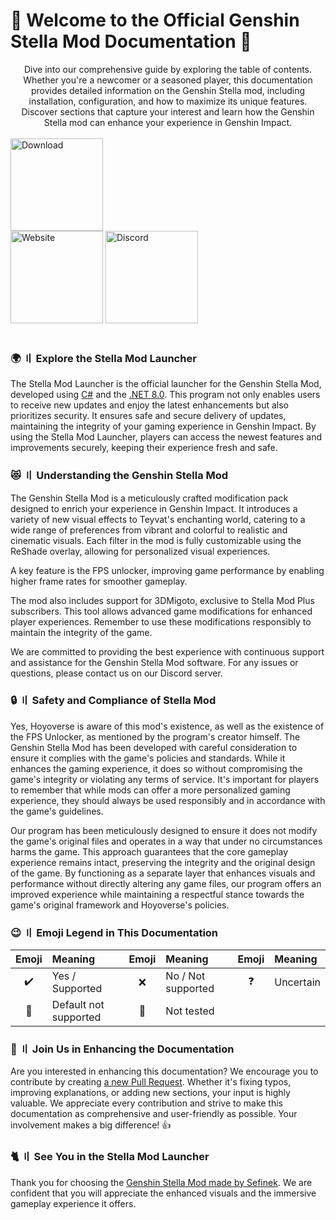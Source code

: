 <!-- [[> SEO
###### Number: 1.1

###### Title: Genshin Stella Mod Documentation: Installation, Features, & Safety
###### Description: Explore our comprehensive Stella Mod documentation for Genshin Impact, covering installation, unique features, safety guidelines, and more. Dive into a detailed guide to enhance your gameplay.
###### Tags: Genshin Stella Mod Documentation, Stella Mod Installation, Genshin Mod Safety, Genshin Impact Mod Features, Customizing Genshin Impact, Game Modding Guides, FPS Unlocker for Genshin, Stella Mod Community Support
###### Canonical: /genshin-stella-mod/docs?page=introduction
]]> -->

# 🌟 Welcome to the Official Genshin Stella Mod Documentation 🌟
<div align="center">
    Dive into our comprehensive guide by exploring the table of contents.
    Whether you're a newcomer or a seasoned player, this documentation provides detailed information on the Genshin Stella mod, including installation, configuration, and how to maximize its unique features.
    Discover sections that capture your interest and learn how the Genshin Stella mod can enhance your experience in Genshin Impact.
</div>
<br>

<div class="mafumafu-container">
    <div class="top-images">
        <a href="https://sefinek.net/genshin-stella-mod?download=true&referrer=introduction" data-bs-toggle="tooltip" title="Download Stella Mod now"><img src="https://sefinek.net/images/stella/mafumafu/download.png" alt="Download" height="148"></a>
    </div>
    <div class="bottom-image">
        <a href="https://stella.sefinek.net" target="_blank" data-bs-toggle="tooltip" title="Official website"><img src="https://sefinek.net/images/stella/mafumafu/website.png" alt="Website" height="148"></a>
        <a href="https://discord.com/invite/k2wfGRq4dT" target="_blank" data-bs-toggle="tooltip" title="Discord server"><img src="https://sefinek.net/images/stella/mafumafu/discord.png" alt="Discord" height="148"></a>
    </div>
</div>
<br>

### 🌍 〢 Explore the Stella Mod Launcher <!-- {#what-is-stella-mod-launcher} -->
The Stella Mod Launcher is the official launcher for the Genshin Stella Mod, developed using [C#](https://learn.microsoft.com/dotnet/csharp) and the [.NET 8.0](https://dotnet.microsoft.com/en-us/download/dotnet/8.0). This program not only enables users to receive new updates and enjoy the latest enhancements but also prioritizes security. It ensures safe and secure delivery of updates, maintaining the integrity of your gaming experience in Genshin Impact. By using the Stella Mod Launcher, players can access the newest features and improvements securely, keeping their experience fresh and safe.

### 😻 〢 Understanding the Genshin Stella Mod <!-- {#what-is-genshin-stella-mod} -->
The Genshin Stella Mod is a meticulously crafted modification pack designed to enrich your experience in Genshin Impact. It introduces a variety of new visual effects to Teyvat's enchanting world, catering to a wide range of preferences from vibrant and colorful to realistic and cinematic visuals.
Each filter in the mod is fully customizable using the ReShade overlay, allowing for personalized visual experiences.

A key feature is the FPS unlocker, improving game performance by enabling higher frame rates for smoother gameplay.

The mod also includes support for 3DMigoto, exclusive to Stella Mod Plus subscribers. This tool allows advanced game modifications for enhanced player experiences. Remember to use these modifications responsibly to maintain the integrity of the game.

We are committed to providing the best experience with continuous support and assistance for the Genshin Stella Mod software. For any issues or questions, please contact us on our Discord server.

### 🔒 〢 Safety and Compliance of Stella Mod <!-- {#is-it-really-safe} -->
Yes, Hoyoverse is aware of this mod's existence, as well as the existence of the FPS Unlocker, as mentioned by the program's creator himself.
The Genshin Stella Mod has been developed with careful consideration to ensure it complies with the game's policies and standards.
While it enhances the gaming experience, it does so without compromising the game's integrity or violating any terms of service.
It's important for players to remember that while mods can offer a more personalized gaming experience, they should always be used responsibly and in accordance with the game's guidelines.

Our program has been meticulously designed to ensure it does not modify the game's original files and operates in a way that under no circumstances harms the game.
This approach guarantees that the core gameplay experience remains intact, preserving the integrity and the original design of the game.
By functioning as a separate layer that enhances visuals and performance without directly altering any game files, our program offers an improved experience while maintaining a respectful stance towards the game's original framework and Hoyoverse's policies.

### 😉 〢 Emoji Legend in This Documentation <!-- {#emoji-legend} -->
| Emoji                         | <div align="left">Meaning</div> | Emoji                        | <div align="left">Meaning</div> | Emoji                       | <div align="left">Meaning</div> |
|-------------------------------|---------------------------------|:-----------------------------|:--------------------------------|:----------------------------|:--------------------------------|
| <div align="center">✔️</div>  | Yes / Supported                 | <div align="center">❌️</div> | No / Not supported              | <div align="center">❓</div> | Uncertain                       |
| <div align="center">🎯️</div> | Default not supported           | <div align="center">🤔</div> | Not tested                      |                             |                                 |

### 🤝 〢 Join Us in Enhancing the Documentation <!-- {#contributing-to-the-documentation} -->
Are you interested in enhancing this documentation? We encourage you to contribute by creating [a new Pull Request](https://github.com/sefinek24/Stella-Mod-Documentation/pulls).
Whether it's fixing typos, improving explanations, or adding new sections, your input is highly valuable.
We appreciate every contribution and strive to make this documentation as comprehensive and user-friendly as possible.
Your involvement makes a big difference! 👍

### 🐈 〢 See You in the Stella Mod Launcher <!-- {#happy-end} -->
Thank you for choosing the [Genshin Stella Mod made by Sefinek](https://sefinek.net/genshin-stella-mod). We are confident that you will appreciate the enhanced visuals and the immersive gameplay experience it offers.
